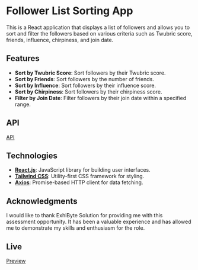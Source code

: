 # Follower List Sorting App

This is a React application that displays a list of followers and allows you to sort and filter the followers based on various criteria such as Twubric score, friends, influence, chirpiness, and join date.

## Features

- **Sort by Twubric Score**: Sort followers by their Twubric score.
- **Sort by Friends**: Sort followers by the number of friends.
- **Sort by Influence**: Sort followers by their influence score.
- **Sort by Chirpiness**: Sort followers by their chirpiness score.
- **Filter by Join Date**: Filter followers by their join date within a specified range.

## API

[API](https://gist.githubusercontent.com/pandemonia/21703a6a303e0487a73b2610c8db41ab/raw/82e3ef99cde5b6e313922a5ccce7f38e17f790ac/twubric.json)

## Technologies

- **[React.js](https://reactjs.org/)**: JavaScript library for building user interfaces.
- **[Tailwind CSS](https://tailwindcss.com/)**: Utility-first CSS framework for styling.
- **[Axios](https://axios-http.com/)**: Promise-based HTTP client for data fetching.

## Acknowledgments

I would like to thank ExhiByte Solution for providing me with this assessment opportunity. It has been a valuable experience and has allowed me to demonstrate my skills and enthusiasm for the role.

## Live

[Preview](https://gist.githubusercontent.com/pandemonia/21703a6a303e0487a73b2610c8db41ab/raw/82e3ef99cde5b6e313922a5ccce7f38e17f790ac/twubric.json)
